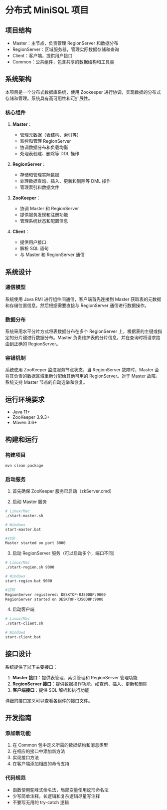 # 分布式 MiniSQL 项目

## 项目结构

- Master：主节点，负责管理 RegionServer 和数据分布
- RegionServer：区域服务器，管理实际数据存储和查询
- Client：客户端，提供用户接口
- Common：公共组件，包含共享的数据结构和工具类

## 系统架构

本项目是一个分布式数据库系统，使用 Zookeeper 进行协调，实现数据的分布式存储和管理。系统具有高可用性和可扩展性。

### 核心组件

1. **Master**：

   - 管理元数据（表结构、索引等）
   - 监控和管理 RegionServer
   - 协调数据分布和负载均衡
   - 处理表创建、删除等 DDL 操作

2. **RegionServer**：

   - 存储和管理实际数据
   - 处理数据查询、插入、更新和删除等 DML 操作
   - 管理索引和数据文件

3. **ZooKeeper**：

   - 协调 Master 和 RegionServer
   - 提供服务发现和注册功能
   - 管理系统状态和配置信息

4. **Client**：
   - 提供用户接口
   - 解析 SQL 语句
   - 与 Master 和 RegionServer 通信

## 系统设计

### 通信模型

系统使用 Java RMI 进行组件间通信，客户端首先连接到 Master 获取表的元数据和存储位置信息，然后根据需要直接与 RegionServer 通信进行数据操作。

### 数据分布

系统采用水平分片方式将表数据分布在多个 RegionServer 上，根据表的主键或指定的分片键进行数据分布。Master 负责维护表的分片信息，并在查询时将请求路由到正确的 RegionServer。

### 容错机制

系统使用 ZooKeeper 监控服务节点状态，当 RegionServer 故障时，Master 会将其负责的数据区域重新分配给其他可用的 RegionServer。对于 Master 故障，系统支持 Master 节点的自动选举和恢复。

## 运行环境要求

- Java 11+
- ZooKeeper 3.9.3+
- Maven 3.6+

## 构建和运行

### 构建项目

```bash
mvn clean package
```

### 启动服务

1. 首先确保 ZooKeeper 服务已启动（zkServer.cmd）

2. 启动 Master 服务

```bash
# Linux/Mac
./start-master.sh

# Windows
start-master.bat

#打印
Master started on port 8000
```

3. 启动 RegionServer 服务（可以启动多个，端口不同）

```bash
# Linux/Mac
./start-region.sh 9000

# Windows
start-region.bat 9000

#打印
RegionServer registered: DESKTOP-RJS0D8P:9000
RegionServer started on DESKTOP-RJS0D8P:9000
```

4. 启动客户端

```bash
# Linux/Mac
./start-client.sh

# Windows
start-client.bat
```

## 接口设计

系统提供了以下主要接口：

1. **Master 接口**：提供表管理、索引管理和 RegionServer 管理功能
2. **RegionServer 接口**：提供数据操作功能，如查询、插入、更新和删除
3. **客户端接口**：提供 SQL 解析和执行功能

详细的接口定义可以查看各组件的接口文件。

## 开发指南

### 添加新功能

1. 在 Common 包中定义所需的数据结构和消息类型
2. 在相应的接口中添加新方法
3. 实现接口方法
4. 在客户端添加相应的命令支持

### 代码规范

- 函数使用驼峰式命名法，局部变量使用蛇形命名法
- 少写简单注释，长逻辑和复杂逻辑尽量写注释
- 不要写无用的 try-catch 逻辑
